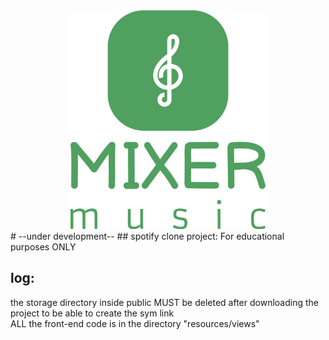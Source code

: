 <div style="text-align:center;"><img src="./public/storage/main/logo_original.svg"  height="350"></div>    
# --under development--  
## spotify clone project:  
For educational purposes ONLY  
  
  
## log:
  the storage directory inside public MUST be deleted after downloading the project to be able to create the sym link  
  ALL the front-end code is in the directory "resources/views"  
